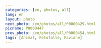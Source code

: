 ```yaml
---
categories: [en, photos, all]
lang: en
layout: photo
next_photo: /en/photos/all/P0000429.html
picname: P0000447
prev_photo: /en/photos/all/P0000454.html
tags: [Animal, Fotofalle, Paviane]
---
```

